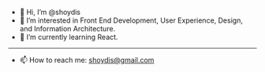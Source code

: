 - 👋 Hi, I’m @shoydis
- 👀 I’m interested in Front End Development, User Experience, Design, and Information Architecture.
- 🌱 I’m currently learning React.<!-- - 💞️ I’m looking to collaborate on  -->
-------------------------------------------- 
- 📫 How to reach me: shoydis@gmail.com

<!---
shoydis/shoydis is a ✨ special ✨ repository because its `README.md` (this file) appears on your GitHub profile.
You can click the Preview link to take a look at your changes.
--->
